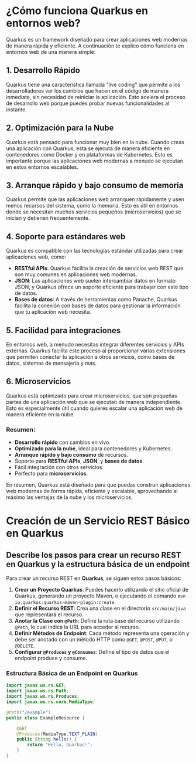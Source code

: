 # ¿Cómo funciona Quarkus en entornos web?

Quarkus es un framework diseñado para crear aplicaciones web modernas de manera rápida y eficiente. A continuación te explico cómo funciona en entornos web de una manera simple:

## 1. **Desarrollo Rápido**
Quarkus tiene una característica llamada "live coding" que permite a los desarrolladores ver los cambios que hacen en el código de manera inmediata, sin necesidad de reiniciar la aplicación. Esto acelera el proceso de desarrollo web porque puedes probar nuevas funcionalidades al instante.

## 2. **Optimización para la Nube**
Quarkus está pensado para funcionar muy bien en la nube. Cuando creas una aplicación con Quarkus, esta se ejecuta de manera eficiente en contenedores como Docker y en plataformas de Kubernetes. Esto es importante porque las aplicaciones web modernas a menudo se ejecutan en estos entornos escalables.

## 3. **Arranque rápido y bajo consumo de memoria**
Quarkus permite que las aplicaciones web arranquen rápidamente y usen menos recursos del sistema, como la memoria. Esto es útil en entornos donde se necesitan muchos servicios pequeños (microservicios) que se inician y detienen frecuentemente.

## 4. **Soporte para estándares web**
Quarkus es compatible con las tecnologías estándar utilizadas para crear aplicaciones web, como:
   - **RESTful APIs**: Quarkus facilita la creación de servicios web REST que son muy comunes en aplicaciones web modernas.
   - **JSON**: Las aplicaciones web suelen intercambiar datos en formato JSON, y Quarkus ofrece un soporte eficiente para trabajar con este tipo de datos.
   - **Bases de datos**: A través de herramientas como Panache, Quarkus facilita la conexión con bases de datos para gestionar la información que tu aplicación web necesita.

## 5. **Facilidad para integraciones**
En entornos web, a menudo necesitas integrar diferentes servicios y APIs externas. Quarkus facilita este proceso al proporcionar varias extensiones que permiten conectar tu aplicación a otros servicios, como bases de datos, sistemas de mensajería y más.

## 6. **Microservicios**
Quarkus está optimizado para crear microservicios, que son pequeñas partes de una aplicación web que se ejecutan de manera independiente. Esto es especialmente útil cuando quieres escalar una aplicación web de manera eficiente en la nube.

### Resumen:
- **Desarrollo rápido** con cambios en vivo.
- **Optimizado para la nube**, ideal para contenedores y Kubernetes.
- **Arranque rápido y bajo consumo** de recursos.
- Soporte para **RESTful APIs**, **JSON**, y **bases de datos**.
- Fácil integración con otros servicios.
- Perfecto para **microservicios**.

En resumen, Quarkus está diseñado para que puedas construir aplicaciones web modernas de forma rápida, eficiente y escalable, aprovechando al máximo las ventajas de la nube y los microservicios.




# Creación de un Servicio REST Básico en Quarkus

## Describe los pasos para crear un recurso REST en Quarkus y la estructura básica de un endpoint

Para crear un recurso REST en **Quarkus**, se siguen estos pasos básicos:

1. **Crear un Proyecto Quarkus**: Puedes hacerlo utilizando el sitio oficial de Quarkus, generando un proyecto Maven, o ejecutando el comando `mvn io.quarkus:quarkus-maven-plugin:create`.
2. **Definir el Recurso REST**: Crea una clase en el directorio `src/main/java` que representará el recurso.
3. **Anotar la Clase con `@Path`**: Define la ruta base del recurso utilizando `@Path`, lo cual indica la URL para acceder al recurso.
4. **Definir Métodos de Endpoint**: Cada método representa una operación y debe ser anotado con un método HTTP como `@GET`, `@POST`, `@PUT`, o `@DELETE`.
5. **Configurar `@Produces` y `@Consumes`**: Define el tipo de datos que el endpoint produce y consume.

### Estructura Básica de un Endpoint en Quarkus

```java
import javax.ws.rs.GET;
import javax.ws.rs.Path;
import javax.ws.rs.Produces;
import javax.ws.rs.core.MediaType;

@Path("/example")
public class ExampleResource {

    @GET
    @Produces(MediaType.TEXT_PLAIN)
    public String hello() {
        return "Hello, Quarkus!";
    }
}